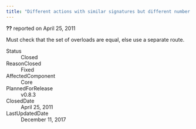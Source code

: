 ```yaml
---
title: "Different actions with similar signatures but different number of overloads are grouped into the same route #245"
---
```

<div class="issue-report"><div class="issue-header"><b>??</b> reported on <time datetime="2011-04-25T16:49:54.217-07:00" title="2011-04-25T16:49:54.217-07:00">April 25, 2011</time></div><div class="issue-message" markdown="1">

Must check that the set of overloads are equal, else use a separate route.

</div><div class="issue-footer"><dl><dt>Status</dt><dd>Closed</dd><dt>ReasonClosed</dt><dd>Fixed</dd><dt>AffectedComponent</dt><dd>Core</dd><dt>PlannedForRelease</dt><dd>v0.8.3</dd><dt>ClosedDate</dt><dd><time datetime="2011-04-25T21:58:37.75-07:00" title="2011-04-25T21:58:37.75-07:00">April 25, 2011</time></dd><dt>LastUpdatedDate</dt><dd><time datetime="2017-12-11T02:15:56.247-08:00" title="2017-12-11T02:15:56.247-08:00">December 11, 2017</time></dd></dl></div></div>